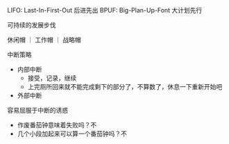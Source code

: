 LIFO: Last-In-First-Out 后进先出
BPUF: Big-Plan-Up-Font 大计划先行

可持续的发展步伐

休闲帽 ｜ 工作帽 ｜ 战略帽

中断策略
- 内部中断
	- 接受，记录，继续
	- 上完厕所回来就不能完成剩下的部分了，不算数了，休息一下重新开始吧
- 外部中断

容易屈服于中断的诱惑
- 作废番茄钟意味着失败吗？不
- 几个小段加起来可以算一个番茄钟吗？不